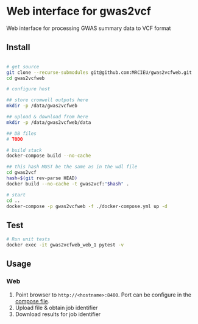 # Web interface for gwas2vcf

Web interface for processing GWAS summary data to VCF format

## Install

```sh

# get source
git clone --recurse-submodules git@github.com:MRCIEU/gwas2vcfweb.git
cd gwas2vcfweb

# configure host

## store cromwell outputs here
mkdir -p /data/gwas2vcfweb

## upload & download from here
mkdir -p /data/gwas2vcfweb/data

## DB files
# TODO

# build stack
docker-compose build --no-cache

## this hash MUST be the same as in the wdl file
cd gwas2vcf
hash=$(git rev-parse HEAD)
docker build --no-cache -t gwas2vcf:"$hash" .

# start
cd ..
docker-compose -p gwas2vcfweb -f ./docker-compose.yml up -d
```

## Test

```sh
# Run unit tests
docker exec -it gwas2vcfweb_web_1 pytest -v
```

## Usage

### Web

1. Point browser to ```http://<hostname>:8400```. Port can be configure in the [compose file](docker-compose.yml).
2. Upload file & obtain job identifier
3. Download results for job identifier